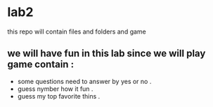# lab2
<p>this repo will contain files and folders and game </p>

## we will have fun in this lab since we will play game contain :
-  some questions need to answer by yes or no .
-  guess nymber how it fun .
-  guess my top favorite thins .
